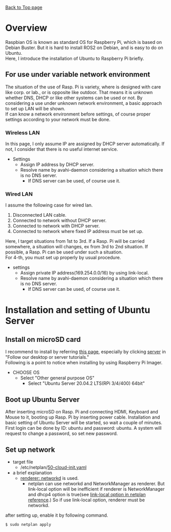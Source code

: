 [Back to Top page](../README.md)

# Overview

Raspbian OS is known as standard OS for Raspberry Pi, which is based on Debian Buster.
But it is hard to install ROS2 on Debian, and is easy to do on Ubuntu.<br>
Here, I introduce the installation of Ubuntu to Raspberry Pi briefly.

## For use under variable network environment

The situation of the use of Rasp. Pi is variety, where is designed with care like corp. or lab., or is opposite like outdoor.
That means it is unknown whether DNS, DHCP or like other systems can be used or not.
By considering a use under unknown network environment, a basic approach to set up LAN will be shown.<br>
If can know a network environment before settings, of course proper settings according to your network must be done.


### Wireless LAN
In this page, I only assume IP are assigned by DHCP server automatically.
If not, I consider that there is no useful internet service.<br>

* Settings
  * Assign IP address by DHCP server.
  * Resolve name by avahi-daemon considering a situation which there is no DNS server.
    * If DNS server can be used, of course use it.

### Wired LAN

I assume the following case for wired lan.

1. Disconnected LAN cable.
1. Connected to network without DHCP server.
1. Connected to network with DHCP server.
1. Connected to network where fixed IP address must be set up.

Here, I target situations from 1st to 3rd.
If a Rasp. Pi will be carried somewhere, a situation will changes, ex from 3rd to 2nd situation.
If possible, a Rasp. Pi can be used under such a situation.<br>
For 4-th, you must set up properly by usual procedure.

* settings
  * Assign private IP address(169.254.0.0/16) by using link-local.
  * Resolve name by avahi-daemon considering a situation which there is no DNS server.
    * If DNS server can be used, of course use it.

# Installation and setting of Ubuntu Server
## Install on microSD card

I recommend to install by referring [this page](https://ubuntu.com/download/raspberry-pi), especially by clicking [server](https://ubuntu.com/tutorials/how-to-install-ubuntu-on-your-raspberry-pi#1-overview) in "Follow our desktop or server tutorials."<br>
Following is a point to notice when installing by using Raspberry Pi Imager.

* CHOOSE OS
  * Select "Other general purpose OS"
    * Select "Ubuntu Server 20.04.2 LTS(RPi 3/4/400) 64bit"

## Boot up Ubuntu Server
After inserting microSD on Rasp. Pi and connecting HDMI, Keyboard and Mouse to it, booting up Rasp. Pi by inserting power cable.
Installation and basic setting of Ubuntu Server will be started, so wait a couple of minutes.<br>
First login can be done by ID: ubuntu and password: ubuntu.
A system will request to change a password, so set new password.

## Set up network

* target file
  * /etc/netplan/[50-cloud-init.yaml](../yaml/50-cloud-init.yaml)
* a brief explanation
  * [renderer: networkd](../yaml/50-cloud-init.yaml#L3) is used.
    * netplan can use networkd and NetworkManager as renderer. But link-local option will be inefficient if renderer is NetworkManager and dhcp4 option is true(see [link-local option in netplan reference](https://netplan.io/reference/#common-properties-for-all-device-types).) So if use link-local option, renderer must be networkd.

after setting up, enable it by following command.

```shell
$ sudo netplan apply
```
